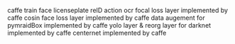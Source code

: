 caffe train face licenseplate reID action ocr
focal loss layer implemented by caffe
cosin face loss layer implemented by caffe
data augement for pymraidBox implemented by caffe
yolo layer & reorg layer for darknet implemented by caffe
centernet implemented by caffe
